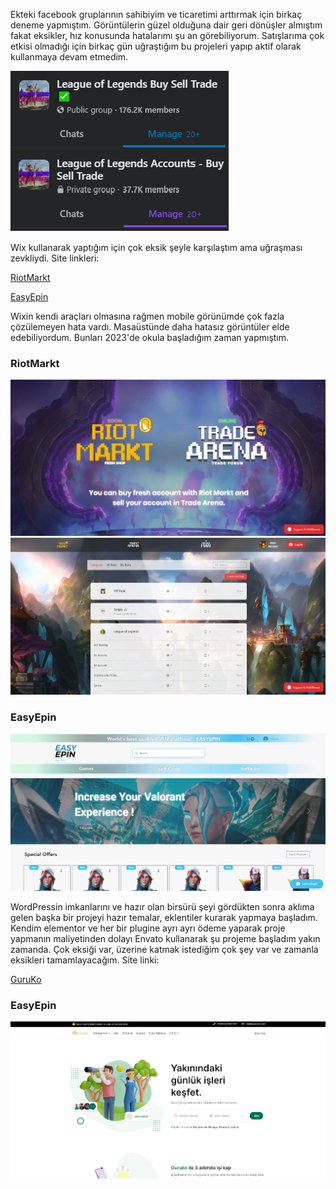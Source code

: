 Ekteki facebook gruplarının sahibiyim ve ticaretimi arttırmak için birkaç deneme yapmıştım. Görüntülerin güzel olduğuna dair geri dönüşler almıştım fakat eksikler, hız konusunda hatalarımı şu an görebiliyorum. Satışlarıma çok etkisi olmadığı için birkaç gün uğraştığım bu projeleri yapıp aktif olarak kullanmaya devam etmedim.

![facebook](https://raw.githubusercontent.com/tabslock/portfolio/main/resim/fbgrup.png)

Wix kullanarak yaptığım için çok eksik şeyle karşılaştım ama uğraşması zevkliydi. Site linkleri:

[RiotMarkt](riotmarkt.com)

[EasyEpin](easyepin.com)

Wixin kendi araçları olmasına rağmen mobile görünümde çok fazla çözülemeyen hata vardı. Masaüstünde daha hatasız görüntüler elde edebiliyordum. Bunları 2023'de okula başladığım zaman yapmıştım.

### RiotMarkt

![rm](https://raw.githubusercontent.com/tabslock/portfolio/main/resim/Screenshot_3.png)
![rm2](https://raw.githubusercontent.com/tabslock/portfolio/main/resim/Screenshot_4.png)

### EasyEpin

![ezep](https://raw.githubusercontent.com/tabslock/portfolio/main/resim/Screenshot_2.png)

WordPressin imkanlarını ve hazır olan birsürü şeyi gördükten sonra aklıma gelen başka bir projeyi hazır temalar, eklentiler kurarak yapmaya başladım. Kendim elementor ve her bir plugine ayrı ayrı ödeme yaparak proje yapmanın maliyetinden dolayı Envato kullanarak şu projeme başladım yakın zamanda. Çok eksiği var, üzerine katmak istediğim çok şey var ve zamanla eksikleri tamamlayacağım. Site linki:

[GuruKo](guruko.com)

### EasyEpin

![grk](https://raw.githubusercontent.com/tabslock/portfolio/main/resim/Screenshot_5.png)
